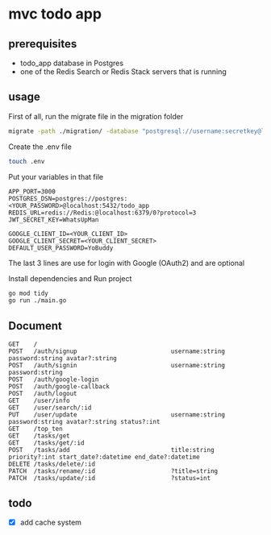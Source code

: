 # mvc todo app

## prerequisites
* todo_app database in Postgres
* one of the Redis Search or Redis Stack servers that is running

## usage

First of all, run the migrate file in the migration folder

```bash
migrate -path ./migration/ -database "postgresql://username:secretkey@localhost:5432/database_name?sslmode=disable" -verbose up
```

Create the .env file
```bash
touch .env
```

Put your variables in that file

```env
APP_PORT=3000
POSTGRES_DSN=postgres://postgres:<YOUR_PASSWORD>@localhost:5432/todo_app
REDIS_URL=redis://Redis:@localhost:6379/0?protocol=3
JWT_SECRET_KEY=WhatsUpMan

GOOGLE_CLIENT_ID=<YOUR_CLIENT_ID>
GOOGLE_CLIENT_SECRET=<YOUR_CLIENT_SECRET>
DEFAULT_USER_PASSWORD=YoBuddy
```
The last 3 lines are use for login with Google (OAuth2) and are optional

Install dependencies and Run project 
```bash
go mod tidy
go run ./main.go
```


## Document
````
GET    /   
POST   /auth/signup                          username:string password:string avatar?:string
POST   /auth/signin                          username:string password:string
POST   /auth/google-login      
POST   /auth/google-callback 
POST   /auth/logout  
GET    /user/info                
GET    /user/search/:id      
PUT    /user/update                          username:string password:string avatar?:string status?:int  
GET    /top_ten      
GET    /tasks/get               
GET    /tasks/get/:id                        
POST   /tasks/add                            title:string priority?:int start_date?:datetime end_date?:datetime 
DELETE /tasks/delete/:id        
PATCH  /tasks/rename/:id                     ?title=string        
PATCH  /tasks/update/:id                     ?status=int   
````

## todo
- [x] add cache system